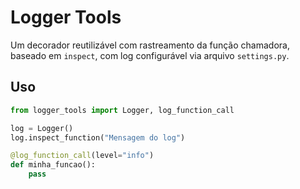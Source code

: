 
# Logger Tools

Um decorador reutilizável com rastreamento da função chamadora, baseado em `inspect`, com log configurável via arquivo `settings.py`.

## Uso

```python
from logger_tools import Logger, log_function_call

log = Logger()
log.inspect_function("Mensagem do log")

@log_function_call(level="info")
def minha_funcao():
    pass
```
